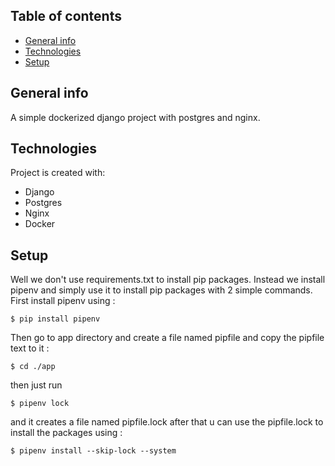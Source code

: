 ## Table of contents
* [General info](#general-info)
* [Technologies](#technologies)
* [Setup](#setup)

## General info
A simple dockerized django project with postgres and nginx.
	
## Technologies
Project is created with:
* Django
* Postgres
* Nginx
* Docker

## Setup
Well we don't use requirements.txt to install pip packages.
Instead we install pipenv and simply use it to install pip packages with 2 simple commands.
First install pipenv using :
```
$ pip install pipenv 
```
Then go to app directory and create a file named pipfile and copy the pipfile text to it :
```
$ cd ./app
```

then just run 
```
$ pipenv lock 
```
and it creates a file named pipfile.lock
after that u can use the pipfile.lock to install the packages using :
```
$ pipenv install --skip-lock --system
```
